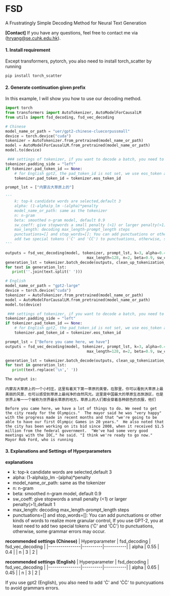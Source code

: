 # FSD
A Frustratingly Simple Decoding Method for Neural Text Generation

**[Contact]** If you have any questions, feel free to contact me via (hryang@se.cuhk.edu.hk).
#### 1. Install requirement
Except transformers, pytorch, you also need to install torch_scatter by running
```bash
pip install torch_scatter
```
#### 2. Generate continuation given prefix
In this example, I will show you how to use our decoding method.

```python
import torch
from transformers import AutoTokenizer, AutoModelForCausalLM
from utils import fsd_decoding, fsd_vec_decoding

# Chinese
model_name_or_path = "uer/gpt2-chinese-cluecorpussmall"
device = torch.device("cuda")
tokenizer = AutoTokenizer.from_pretrained(model_name_or_path)
model = AutoModelForCausalLM.from_pretrained(model_name_or_path)
model.to(device)

 ### settings of tokenizer, if you want to decode a batch, you need to set the pad_token_id
tokenizer.padding_side = "left"
if tokenizer.pad_token_id == None:
    # for English gpt2, the pad_token_id is not set, we use eos_token as pad_token
    tokenizer.pad_token_id = tokenizer.eos_token_id

prompt_lst = ["内蒙古大草原上的"]

'''
    k: top-k candidate words are selected,default 3 
    alpha: (1-alpha)p_lm -(alpha)*penalty
    model_name_or_path: same as the tokenizer 
    n: n-gram
    beta: smoothed n-gram model, default 0.9
    sw_coeff: give stopwords a small penalty (<1) or larger penalty(>1),default 1
    max_length: decoding max_length-prompt_length steps
    punctuations=[] and stop_words=[]: You can add punctuations or other kinds of words to realize more granular control, If you use GPT-2, you at least need to
    add two special tokens ('Ċ' and 'ĊĊ') to punctuations, otherwise, some grammar errors may occur.
'''

outputs = fsd_vec_decoding(model, tokenizer, prompt_lst, k=3, alpha=0.4, model_name_or_path=model_name_or_path,
                                    max_length=128, n=2, beta=0.9, sw_coeff=1,punctuations=[],stop_words=[])
generation_lst = tokenizer.batch_decode(outputs, clean_up_tokenization_spaces=True, skip_special_tokens=True)
for text in generation_lst:
   print(''.join(text.split(' ')))

# English 
model_name_or_path = "gpt2-large"
device = torch.device("cuda")
tokenizer = AutoTokenizer.from_pretrained(model_name_or_path)
model = AutoModelForCausalLM.from_pretrained(model_name_or_path)
model.to(device)

 ### settings of tokenizer, if you want to decode a batch, you need to set the pad_token_id
tokenizer.padding_side = "left"
if tokenizer.pad_token_id == None:
    # for English gpt2, the pad_token_id is not set, we use eos_token as pad_token
    tokenizer.pad_token_id = tokenizer.eos_token_id

prompt_lst = ["Before you came here, we have"]
outputs = fsd_vec_decoding(model, tokenizer, prompt_lst, k=3, alpha=0.45, model_name_or_path=model_name_or_path,
                                    max_length=128, n=2, beta=0.9, sw_coeff=1,punctuations=['Ċ','ĊĊ'],stop_words=[])

generation_lst = tokenizer.batch_decode(outputs, clean_up_tokenization_spaces=True, skip_special_tokens=True)
for text in generation_lst:
   print(text.replace('\n',' '))


```
```
The output is:

内蒙古大草原上的一个小村庄，这里有着天下第一草原的美誉。在那里，你可以看到大草原上最美丽的风景，也可以感受到草原上最纯净的自然风光。这里是中国最大的草原生态旅游区，也是世界上唯一一个被称为世界最长草原的地方。草原上的人们都会穿着各种颜色的衣服，他们

Before you came here, we have a lot of things to do. We need to get the city ready for the Olympics."  The mayor said he was "very happy" with the progress made in recent months and that "we're going to be able to have our first Olympic Games in 20 years."  He also noted that the city has been working on its bid since 2008, when it received $1.5 million from the federal government.  "We've had some very good meetings with the IOC," he said. "I think we're ready to go now."  Mayor Rob Ford, who is running
```

#### 3. Explanations and Settings of Hyperparameters
**explanations**

- k: top-k candidate words are selected,default 3 
- alpha: (1-alpha)p_lm -(alpha)*penalty
- model_name_or_path: same as the tokenizer 
- n: n-gram
- beta: smoothed n-gram model, default 0.9
- sw_coeff: give stopwords a small penalty (<1) or larger penalty(>1),default 1
- max_length: decoding max_length-prompt_length steps
- punctuations=[] and stop_words=[]: You can add punctuations or other kinds of words to realize more granular control, If you use GPT-2, you at least need to add two special tokens ('Ċ' and 'ĊĊ') to punctuations, otherwise, some grammar errors may occur.

**recommended settings (Chinese)**
| Hyperparameter | fsd_decoding | fsd_vec_decoding |
|----------------|----------|-----------|
| alpha          | 0.55     | 0.4       |
| n              | 3        | 2         |

**recommended settings (English)**
| Hyperparameter | fsd_decoding | fsd_vec_decoding |
|----------------|----------|-----------|
| alpha          | 0.65     | 0.45      |
| n              | 3        | 2         |

If you use gpt2 (English), you also need to add 'Ċ' and 'ĊĊ' to puncyuations to avoid grammars errors.
